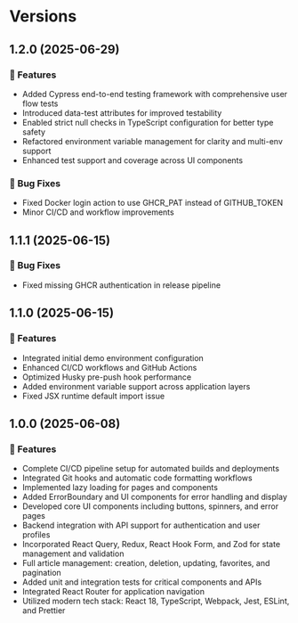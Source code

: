 # Versions

## 1.2.0 (2025-06-29)

### 🚀 Features

- Added Cypress end-to-end testing framework with comprehensive user flow tests
- Introduced data-test attributes for improved testability
- Enabled strict null checks in TypeScript configuration for better type safety
- Refactored environment variable management for clarity and multi-env support
- Enhanced test support and coverage across UI components

### 🐛 Bug Fixes

- Fixed Docker login action to use GHCR_PAT instead of GITHUB_TOKEN
- Minor CI/CD and workflow improvements

## 1.1.1 (2025-06-15)

### 🐛 Bug Fixes

- Fixed missing GHCR authentication in release pipeline

## 1.1.0 (2025-06-15)

### 🚀 Features

- Integrated initial demo environment configuration
- Enhanced CI/CD workflows and GitHub Actions
- Optimized Husky pre-push hook performance
- Added environment variable support across application layers
- Fixed JSX runtime default import issue

## 1.0.0 (2025-06-08)

### 🚀 Features

- Complete CI/CD pipeline setup for automated builds and deployments
- Integrated Git hooks and automatic code formatting workflows
- Implemented lazy loading for pages and components
- Added ErrorBoundary and UI components for error handling and display
- Developed core UI components including buttons, spinners, and error pages
- Backend integration with API support for authentication and user profiles
- Incorporated React Query, Redux, React Hook Form, and Zod for state management and validation
- Full article management: creation, deletion, updating, favorites, and pagination
- Added unit and integration tests for critical components and APIs
- Integrated React Router for application navigation
- Utilized modern tech stack: React 18, TypeScript, Webpack, Jest, ESLint, and Prettier
